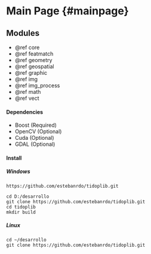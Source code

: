 Main Page {#mainpage}
==============

Modules
------------

  - @ref core
  - @ref featmatch
  - @ref geometry
  - @ref geospatial
  - @ref graphic
  - @ref img
  - @ref img_process
  - @ref math
  - @ref vect


#### Dependencies

- Boost (Required)
- OpenCV (Optional)
- Cuda (Optional)
- GDAL (Optional)

#### Install

##### Windows


```
https://github.com/estebanrdo/tidoplib.git
```


```
cd D:/desarrollo
git clone https://github.com/estebanrdo/tidoplib.git
cd tidoplib
mkdir build
```


##### Linux

```
cd ~/desarrollo
git clone https://github.com/estebanrdo/tidoplib.git
```


